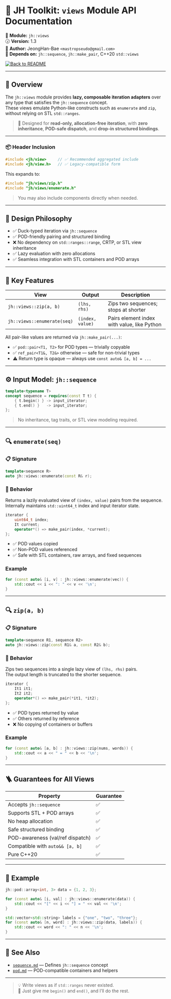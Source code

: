# 🧩 JH Toolkit: `views` Module API Documentation

📌 **Module:** `jh::views`  
🕝 **Version:** 1.3  
👤 **Author:** JeongHan-Bae `<mastropseudo@gmail.com>`  
🔧 **Depends on:** `jh::sequence`, `jh::make_pair`, C++20 `std::views`

[![Back to README](https://img.shields.io/badge/%20Back%20to%20README-blue?style=for-the-badge)](../README.md)

---

## 🔭 Overview

The `jh::views` module provides **lazy, composable iteration adapters** over any type that satisfies the `jh::sequence` concept.  
These views emulate Python-like constructs such as `enumerate` and `zip`, without relying on STL `std::ranges`.

> 🧠 Designed for **read-only, allocation-free iteration**, with **zero inheritance**, **POD-safe dispatch**, and **drop-in structured bindings**.

---

### 📦 Header Inclusion

```c++
#include <jh/view>     // ✅ Recommended aggregated include
#include <jh/view.h>   // ✅ Legacy-compatible form
```

This expands to:

```c++
#include "jh/views/zip.h"
#include "jh/views/enumerate.h"
```

> You may also include components directly when needed.

---

## 🧠 Design Philosophy

- ✅ Duck-typed iteration via `jh::sequence`
- ✅ POD-friendly pairing and structured binding
- ❌ No dependency on `std::ranges::range`, CRTP, or STL view inheritance
- ✅ Lazy evaluation with zero allocations
- ✅ Seamless integration with STL containers and POD arrays

---

## 🔎 Key Features

| View                        | Output                       | Description                                      |
|-----------------------------|------------------------------|--------------------------------------------------|
| `jh::views::zip(a, b)`      | `(lhs, rhs)`                 | Zips two sequences; stops at shorter             |
| `jh::views::enumerate(seq)` | `(index, value)`             | Pairs element index with value, like Python      |

All pair-like values are returned via `jh::make_pair(...)`:

- ✅ `pod::pair<T1, T2>` for POD types — trivially copyable
- ✅ `ref_pair<T1&, T2&>` otherwise — safe for non-trivial types
- ⚠️ Return type is opaque — always use `const auto& [a, b] = ...`

---

## ⚙️ Input Model: `jh::sequence`

```c++
template<typename T>
concept sequence = requires(const T t) {
    { t.begin() } -> input_iterator;
    { t.end() }   -> input_iterator;
};
```

> No inheritance, tag traits, or STL view modeling required.

---

## 🔍 `enumerate(seq)`

### 📋 Signature

```c++
template<sequence R>
auto jh::views::enumerate(const R& r);
```

### 🎯 Behavior

Returns a lazily evaluated view of `(index, value)` pairs from the sequence.  
Internally maintains `std::uint64_t` index and input iterator state.

```c++
iterator {
    uint64_t index;
    It current;
    operator*() => make_pair(index, *current);
};
```

- ✅ POD values copied
- ✅ Non-POD values referenced
- ✅ Safe with STL containers, raw arrays, and fixed sequences

### Example

```c++
for (const auto& [i, v] : jh::views::enumerate(vec)) {
    std::cout << i << ": " << v << '\n';
}
```

---

## 🔍 `zip(a, b)`

### 📋 Signature

```c++
template<sequence R1, sequence R2>
auto jh::views::zip(const R1& a, const R2& b);
```

### 🎯 Behavior

Zips two sequences into a single lazy view of `(lhs, rhs)` pairs.  
The output length is truncated to the shorter sequence.

```c++
iterator {
    It1 it1;
    It2 it2;
    operator*() => make_pair(*it1, *it2);
};
```

- ✅ POD types returned by value
- ✅ Others returned by reference
- ❌ No copying of containers or buffers

### Example

```c++
for (const auto& [a, b] : jh::views::zip(nums, words)) {
    std::cout << a << " = " << b << '\n';
}
```

---

## 🪜 Guarantees for All Views

| Property                         | Guarantee |
|----------------------------------|-----------|
| Accepts `jh::sequence`           | ✅         |
| Supports STL + POD arrays        | ✅         |
| No heap allocation               | ✅         |
| Safe structured binding          | ✅         |
| POD-awareness (val/ref dispatch) | ✅         |
| Compatible with `auto&& [a, b]`  | ✅         |
| Pure C++20                       | ✅         |

---

## 🔧 Example

```c++
jh::pod::array<int, 3> data = {1, 2, 3};

for (const auto& [i, val] : jh::views::enumerate(data)) {
    std::cout << "[" << i << "] = " << val << '\n';
}

std::vector<std::string> labels = {"one", "two", "three"};
for (const auto& [n, word] : jh::views::zip(data, labels)) {
    std::cout << word << ": " << n << '\n';
}
```

---

## 📄 See Also

- [`sequence.md`](sequence.md) — Defines `jh::sequence` concept
- [`pod.md`](pod.md) — POD-compatible containers and helpers

---

> 💡 Write views as if `std::ranges` never existed.  
> 🧩 Just give me `begin()` and `end()`, and I’ll do the rest.
